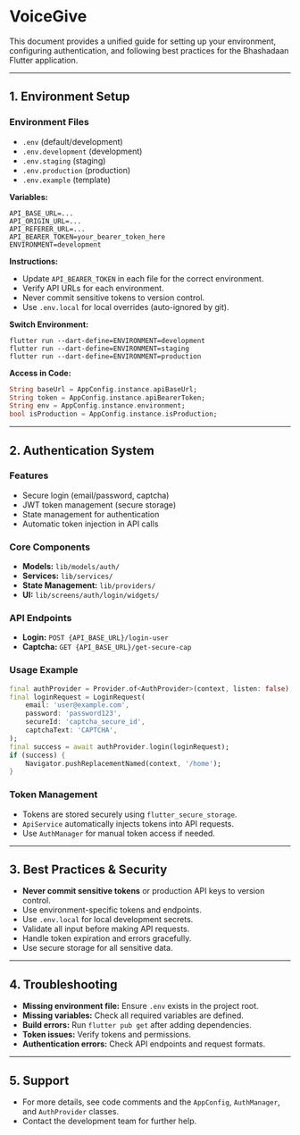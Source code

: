
# VoiceGive

This document provides a unified guide for setting up your environment, configuring authentication, and following best practices for the Bhashadaan Flutter application.

---

## 1. Environment Setup

### Environment Files
- `.env` (default/development)
- `.env.development` (development)
- `.env.staging` (staging)
- `.env.production` (production)
- `.env.example` (template)

**Variables:**
```
API_BASE_URL=...
API_ORIGIN_URL=...
API_REFERER_URL=...
API_BEARER_TOKEN=your_bearer_token_here
ENVIRONMENT=development
```

**Instructions:**
- Update `API_BEARER_TOKEN` in each file for the correct environment.
- Verify API URLs for each environment.
- Never commit sensitive tokens to version control.
- Use `.env.local` for local overrides (auto-ignored by git).

**Switch Environment:**
```
flutter run --dart-define=ENVIRONMENT=development
flutter run --dart-define=ENVIRONMENT=staging
flutter run --dart-define=ENVIRONMENT=production
```

**Access in Code:**
```dart
String baseUrl = AppConfig.instance.apiBaseUrl;
String token = AppConfig.instance.apiBearerToken;
String env = AppConfig.instance.environment;
bool isProduction = AppConfig.instance.isProduction;
```

---

## 2. Authentication System

### Features
- Secure login (email/password, captcha)
- JWT token management (secure storage)
- State management for authentication
- Automatic token injection in API calls

### Core Components
- **Models:** `lib/models/auth/`
- **Services:** `lib/services/`
- **State Management:** `lib/providers/`
- **UI:** `lib/screens/auth/login/widgets/`

### API Endpoints
- **Login:** `POST {API_BASE_URL}/login-user`
- **Captcha:** `GET {API_BASE_URL}/get-secure-cap`

### Usage Example
```dart
final authProvider = Provider.of<AuthProvider>(context, listen: false);
final loginRequest = LoginRequest(
	email: 'user@example.com',
	password: 'password123',
	secureId: 'captcha_secure_id',
	captchaText: 'CAPTCHA',
);
final success = await authProvider.login(loginRequest);
if (success) {
	Navigator.pushReplacementNamed(context, '/home');
}
```

### Token Management
- Tokens are stored securely using `flutter_secure_storage`.
- `ApiService` automatically injects tokens into API requests.
- Use `AuthManager` for manual token access if needed.

---

## 3. Best Practices & Security
- **Never commit sensitive tokens** or production API keys to version control.
- Use environment-specific tokens and endpoints.
- Use `.env.local` for local development secrets.
- Validate all input before making API requests.
- Handle token expiration and errors gracefully.
- Use secure storage for all sensitive data.

---

## 4. Troubleshooting
- **Missing environment file:** Ensure `.env` exists in the project root.
- **Missing variables:** Check all required variables are defined.
- **Build errors:** Run `flutter pub get` after adding dependencies.
- **Token issues:** Verify tokens and permissions.
- **Authentication errors:** Check API endpoints and request formats.

---

## 5. Support
- For more details, see code comments and the `AppConfig`, `AuthManager`, and `AuthProvider` classes.
- Contact the development team for further help.
